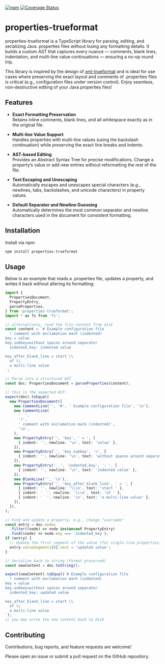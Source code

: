 [![npm](https://img.shields.io/npm/v/properties-trueformat)](https://www.npmjs.com/package/properties-trueformat)
[![Coverage Status](https://coveralls.io/repos/github/daniel-sc/properties-trueformat/badge.svg?branch=main)](https://coveralls.io/github/daniel-sc/properties-trueformat?branch=main)

# properties-trueformat

properties-trueformat is a TypeScript library for parsing, editing, and serializing Java .properties files without losing any formatting details.
It builds a custom AST that captures every nuance — comments, blank lines, indentation, and multi-line value continuations — ensuring a no-op round trip.

This library is inspired by the design of [xml-trueformat](https://github.com/daniel-sc/xml-trueformat) and is ideal for use cases where preserving the exact layout and comments of .properties files is critical (e.g., configuration files under version control).
Enjoy seamless, non-destructive editing of your Java properties files!

## Features

- **Exact Formatting Preservation** \
  Retains inline comments, blank lines, and all whitespace exactly as in the original file.

- **Multi-line Value Support** \
  Handles properties with multi-line values (using the backslash continuation) while preserving the exact line breaks and indents.

- **AST-based Editing** \
  Provides an Abstract Syntax Tree for precise modifications. Change a property’s value or add new entries without reformatting the rest of the file.

- **Text Escaping and Unescaping** \
  Automatically escapes and unescapes special characters (e.g., newlines, tabs, backslashes, and unicode characters) in property values.

- **Default Separator and Newline Guessing** \
  Automatically determines the most common separator and newline characters used in the document for consistent formatting.

## Installation

Install via npm:

```bash
npm install properties-trueformat
```

## Usage

Below is an example that reads a .properties file, updates a property, and writes it back without altering its formatting:

```ts
import {
  PropertiesDocument,
  PropertyEntry,
  parseProperties,
} from 'properties-trueformat';
import * as fs from 'fs';

// alternatively, read the file content from disk
const content = `# Example configuration file
  ! comment with exclamation mark (indented)
key = value
key.subkey=without spaces around separator
  indented_key: indented value

key_after_blank_line = start \\
  of \\
  a multi-line value
`;

// Parse into a structured AST
const doc: PropertiesDocument = parseProperties(content);

// this is the expected AST:
expect(doc).toEqual(
  new PropertiesDocument([
    new CommentLine('', '#', ' Example configuration file', '\n'),
    new CommentLine(
      '  ',
      '!',
      ' comment with exclamation mark (indented)',
      '\n',
    ),
    new PropertyEntry('', 'key', ' = ', [
      { indent: '', newline: '\n', text: 'value' },
    ]),
    new PropertyEntry('', 'key.subkey', '=', [
      { indent: '', newline: '\n', text: 'without spaces around separator' },
    ]),
    new PropertyEntry('  ', 'indented_key', ': ', [
      { indent: '', newline: '\n', text: 'indented value' },
    ]),
    new BlankLine('', '\n'),
    new PropertyEntry('', 'key_after_blank_line', ' = ', [
      { indent: '', newline: '\\\n', text: 'start ' },
      { indent: '  ', newline: '\\\n', text: 'of ' },
      { indent: '  ', newline: '\n', text: 'a multi-line value' },
    ]),
  ]),
);

// Find and update a property, e.g., change "username"
const entry = doc.nodes
  .filter((node) => node instanceof PropertyEntry)
  .find((node) => node.key === 'indented_key');
if (entry) {
  // Update the first segment of the value (for single-line properties)
  entry.valueSegments[0].text = 'updated value';
}

// Serialize back to string (format preserved)
const newContent = doc.toString();

expect(newContent).toEqual(`# Example configuration file
  ! comment with exclamation mark (indented)
key = value
key.subkey=without spaces around separator
  indented_key: updated value

key_after_blank_line = start \\
  of \\
  a multi-line value
`);
// you may write the new content back to disk
```

## Contributing

Contributions, bug reports, and feature requests are welcome!

Please open an issue or submit a pull request on the GitHub repository.


